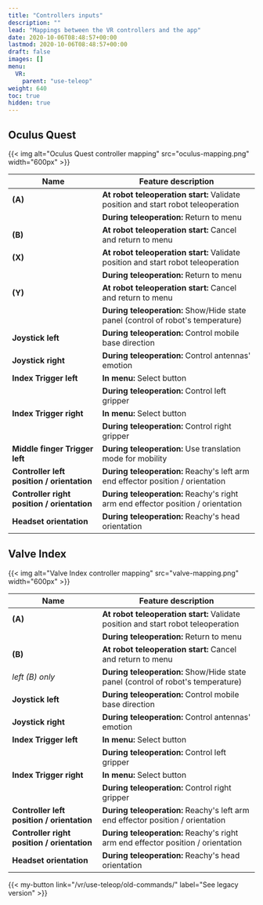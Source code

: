 ```yaml
---
title: "Controllers inputs"
description: ""
lead: "Mappings between the VR controllers and the app"
date: 2020-10-06T08:48:57+00:00
lastmod: 2020-10-06T08:48:57+00:00
draft: false
images: []
menu:
  VR:
    parent: "use-teleop"
weight: 640
toc: true
hidden: true
---
```


## Oculus Quest

{{< img alt="Oculus Quest controller mapping" src="oculus-mapping.png" width="600px" >}}

|Name|Feature description |
|----|--------------------|
|**(A)**|**At robot teleoperation start:** Validate position and start robot teleoperation|
|       |**During teleoperation:** Return to menu|
|**(B)**|**At robot teleoperation start:** Cancel and return to menu|
|**(X)**|**At robot teleoperation start:** Validate position and start robot teleoperation|
|       |**During teleoperation:** Return to menu|
|**(Y)**|**At robot teleoperation start:** Cancel and return to menu|
|       |**During teleoperation:** Show/Hide state panel (control of robot's temperature)|
|**Joystick left**|**During teleoperation:** Control mobile base direction|
|**Joystick right**|**During teleoperation:** Control antennas' emotion|
|**Index Trigger left**|**In menu:** Select button|
|                      |**During teleoperation:** Control left gripper|
|**Index Trigger right**|**In menu:** Select button|
|                       |**During teleoperation:** Control right gripper|
|**Middle finger Trigger left**|**During teleoperation:** Use translation mode for mobility|
|**Controller left position / orientation**|**During teleoperation:** Reachy's left arm end effector position / orientation|
|**Controller right position / orientation**|**During teleoperation:** Reachy's right arm end effector position / orientation|
|**Headset orientation**|**During teleoperation:** Reachy's head orientation|


## Valve Index

{{< img alt="Valve Index controller mapping" src="valve-mapping.png" width="600px" >}}

|Name|Feature description |
|----|--------------------|
|**(A)**|**At robot teleoperation start:** Validate position and start robot teleoperation|
|       |**During teleoperation:** Return to menu|
|**(B)**|**At robot teleoperation start:** Cancel and return to menu|
|*left (B) only*|**During teleoperation:** Show/Hide state panel (control of robot's temperature)|
|**Joystick left**|**During teleoperation:** Control mobile base direction|
|**Joystick right**|**During teleoperation:** Control antennas' emotion|
|**Index Trigger left**|**In menu:** Select button|
|                      |**During teleoperation:** Control left gripper|
|**Index Trigger right**|**In menu:** Select button|
|                       |**During teleoperation:** Control right gripper|
|**Controller left position / orientation**|**During teleoperation:** Reachy's left arm end effector position / orientation|
|**Controller right position / orientation**|**During teleoperation:** Reachy's right arm end effector position / orientation|
|**Headset orientation**|**During teleoperation:** Reachy's head orientation|



{{< my-button link="/vr/use-teleop/old-commands/" label="See legacy version" >}}